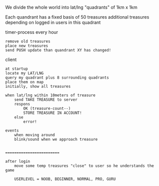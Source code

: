 

We divide the whole world into lat/lng "quadrants" of 1km x 1km

Each quandrant has
	a fixed basis of 50 treasures
	additional treasures depending on logged in users in this quadrant

timer-process every hour

	remove old treasures
	place new treasures
	send PUSH update than quandrant XY has changed!


client

	at startup
	locate my LAT/LNG
	query my quadrant plus 8 surrounding quadrants
	place them on map
	initially, show all treasures

	when lat/lng within 10meters of treasure
		send TAKE TREASURE to server
		respons
			OK (treasure-count--)
			STORE TREASURE IN ACCOUNT!
		else
			error!

	events
		when moving around
		blink/sound when we approach treasure


	========================

	after login
		move some temp treasures "close" to user so he understands the game

		USERLEVEL = NOOB, BEGINNER, NORMAL, PRO, GURU

